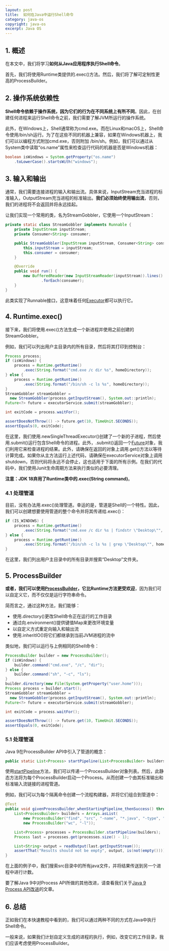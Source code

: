 ```yaml
---
layout: post
title:  如何在Java中运行Shell命令
category: java-os
copyright: java-os
excerpt: Java OS
---
```


## 1. 概述

在本文中，我们将学习**如何从Java应用程序执行Shell命令**。

首先，我们将使用Runtime类提供的.exec()方法。然后，我们将了解可定制性更高的ProcessBuilder。

## 2. 操作系统依赖性

**Shell命令依赖于操作系统，因为它们的行为在不同系统上有所不同**。因此，在创建任何进程来运行Shell命令之前，我们需要了解JVM所运行的操作系统。

此外，在Windows上，Shell通常称为cmd.exe。而在Linux和macOS上，Shell命令使用/bin/sh运行。为了在这些不同的机器上兼容，如果在Windows机器上，我们可以以编程方式附加cmd.exe，否则附加 /bin/sh。例如，我们可以通过从System类中读取“os.name”属性来检查运行代码的机器是否是Windows机器：

```java
boolean isWindows = System.getProperty("os.name")
    .toLowerCase().startsWith("windows");
```

## 3. 输入和输出

通常，我们需要连接进程的输入和输出流。具体来说，InputStream充当进程的标准输入，OutputStream充当进程的标准输出。**我们必须始终使用输出流**，否则，我们的进程将不会返回并将永远挂起。

让我们实现一个常用的类，名为StreamGobbler，它使用一个InputStream：

```java
private static class StreamGobbler implements Runnable {
    private InputStream inputStream;
    private Consumer<String> consumer;

    public StreamGobbler(InputStream inputStream, Consumer<String> consumer) {
        this.inputStream = inputStream;
        this.consumer = consumer;
    }

    @Override
    public void run() {
        new BufferedReader(new InputStreamReader(inputStream)).lines()
                .forEach(consumer);
    }
}
```

此类实现了Runnable接口，这意味着任何[Executor](https://www.baeldung.com/java-executor-service-tutorial)都可以执行它。

## 4. Runtime.exec()

接下来，我们将使用.exec()方法生成一个新进程并使用之前创建的StreamGobbler。

例如，我们可以列出用户主目录内的所有目录，然后将其打印到控制台：

```java
Process process;
if (isWindows) {
    process = Runtime.getRuntime()
        .exec(String.format("cmd.exe /c dir %s", homeDirectory));
} else {
    process = Runtime.getRuntime()
        .exec(String.format("/bin/sh -c ls %s", homeDirectory));
}
StreamGobbler streamGobbler = 
  new StreamGobbler(process.getInputStream(), System.out::println);
Future<?> future = executorService.submit(streamGobbler);

int exitCode = process.waitFor();

assertDoesNotThrow(() -> future.get(10, TimeUnit.SECONDS));
assertEquals(0, exitCode);
```

在这里，我们使用.newSingleThreadExecutor()创建了一个新的子进程，然后使用.submit()运行包含Shell命令的进程。此外，.submit()返回一个[Future](https://www.baeldung.com/guava-futures-listenablefuture#1-future)对象，我们利用它来检查进程的结果。此外，请确保在返回的对象上调用.get()方法以等待计算完成。如果你从主方法运行上述代码，请确保在executorService对象上调用shutdown，否则代码将永远不会停止，这也适用于下面的所有示例。在我们的代码中，我们使用Junit生命周期方法来执行类似的必要清理。

**注意：JDK 18弃用了Runtime类中的.exec(String command)**。

### 4.1 处理管道

目前，没有办法用.exec()处理管道。幸运的是，管道是Shell的一个特性。因此，我们可以创建想要使用管道的整个命令并将其传递给.exec()：

```java
if (IS_WINDOWS) {
    process = Runtime.getRuntime()
        .exec(String.format("cmd.exe /c dir %s | findstr \"Desktop\"", homeDirectory));
} else {
    process = Runtime.getRuntime()
        .exec(String.format("/bin/sh -c ls %s | grep \"Desktop\"", homeDirectory));
}
```

在这里，我们列出用户主目录中的所有目录并搜索“Desktop”文件夹。

## 5. ProcessBuilder

**或者，我们可以使用[ProcessBuilder](https://www.baeldung.com/java-lang-processbuilder-api)，它比Runtime方法更受欢迎**，因为我们可以自定义它，而不仅仅是运行字符串命令。

简而言之，通过这种方法，我们能够：

- 使用.directory()更改Shell命令正在运行的工作目录
- 通过向.environment()提供键值Map来更改环境变量
- 以自定义方式重定向输入和输出流
- 使用.inheritIO()将它们都继承到当前JVM进程的流中

类似地，我们可以运行与上例相同的Shell命令：

```java
ProcessBuilder builder = new ProcessBuilder();
if (isWindows) {
    builder.command("cmd.exe", "/c", "dir");
} else {
    builder.command("sh", "-c", "ls");
}
builder.directory(new File(System.getProperty("user.home")));
Process process = builder.start();
StreamGobbler streamGobbler = 
  new StreamGobbler(process.getInputStream(), System.out::println);
Future<?> future = executorService.submit(streamGobbler);

int exitCode = process.waitFor();

assertDoesNotThrow(() -> future.get(10, TimeUnit.SECONDS));
assertEquals(0, exitCode); 
```

### 5.1 处理管道

Java 9在ProcessBuilder API中引入了管道的概念：

```java
public static List<Process> startPipeline(List<ProcessBuilder> builders) throws IOException
```

使用[startPipeline](https://docs.oracle.com/en/java/javase/21/docs/api/java.base/java/lang/ProcessBuilder.html#startPipeline(java.util.List))方法，我们可以传递一个ProcessBuilder对象列表。然后，此静态方法将为每个ProcessBuilder启动一个Process。从而创建一个由其标准输出和标准输入流链接的进程管道。

例如，我们可以为每个隔离命令创建一个流程构建器，并将它们组合到管道中：

```java
@Test
public void givenProcessBuilder_whenStartingPipeline_thenSuccess() throws IOException, InterruptedException {
    List<ProcessBuilder> builders = Arrays.asList(
        new ProcessBuilder("find", "src", "-name", "*.java", "-type", "f"), 
        new ProcessBuilder("wc", "-l"));

    List<Process> processes = ProcessBuilder.startPipeline(builders);
    Process last = processes.get(processes.size() - 1);

    List<String> output = readOutput(last.getInputStream());
    assertThat("Results should not be empty", output, is(not(empty())));
}
```

在上面的例子中，我们搜索src目录中的所有java文件，并将结果传送到另一个进程中进行计数。

要了解Java 9中对Process API所做的其他改进，请查看我们关于[Java 9 Process API改进](https://www.baeldung.com/java-9-process-api)的文章。

## 6. 总结

正如我们在本快速教程中看到的，我们可以通过两种不同的方式在Java中执行Shell命令。

一般来说，如果我们计划自定义生成的进程的执行，例如，改变它的工作目录，我们应该考虑使用ProcessBuilder。